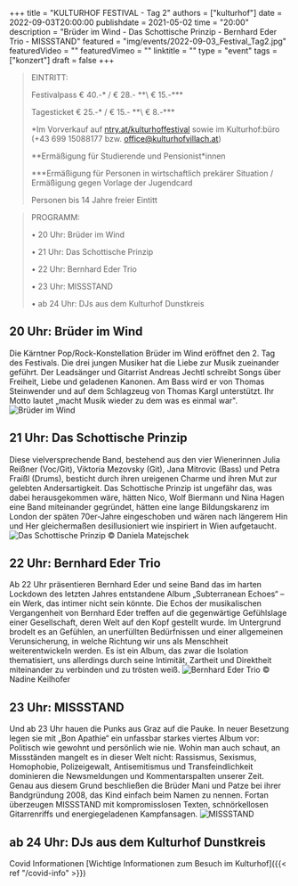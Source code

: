 +++
title = "KULTURHOF FESTIVAL - Tag 2"
authors = ["kulturhof"]
date = 2022-09-03T20:00:00
publishdate = 2021-05-02
time = "20:00"
description = "Brüder im Wind - Das Schottische Prinzip - Bernhard Eder Trio - MISSSTAND"
featured = "img/events/2022-09-03_Festival_Tag2.jpg"
featuredVideo = ""
featuredVimeo = ""
linktitle = ""
type = "event"
tags = ["konzert"]
draft = false
+++

> EINTRITT: 
>
> Festivalpass € 40.-\* / € 28.- \*\*\ € 15.-\*\*\*
>
> Tagesticket € 25.-\* / € 15.- \*\*\ € 8.-\*\*\*
>
> \*Im Vorverkauf auf [ntry.at/kulturhoffestival](https://ntry.at/kulturhoffestival) sowie im Kulturhof:büro (+43 699 15088177 bzw. office@kulturhofvillach.at)
> 
> \*\*Ermäßigung für Studierende und Pensionist\*innen
>
> \*\*\*Ermäßigung für Personen in wirtschaftlich prekärer Situation / Ermäßigung gegen Vorlage der Jugendcard
>
> Personen bis 14 Jahre freier Eintitt


> PROGRAMM:
>
>•	20 Uhr: Brüder im Wind
>
>•	21 Uhr: Das Schottische Prinzip
>
>•	22 Uhr: Bernhard Eder Trio
>
>•	23 Uhr: MISSSTAND
>
>•	ab 24 Uhr: DJs aus dem Kulturhof Dunstkreis


## 20 Uhr: Brüder im Wind ##

Die Kärntner Pop/Rock-Konstellation Brüder im Wind eröffnet den 2. Tag des Festivals. Die drei jungen Musiker hat die Liebe zur Musik zueinander geführt. Der Leadsänger und Gitarrist Andreas Jechtl schreibt Songs über Freiheit, Liebe und geladenen Kanonen. Am Bass wird er von Thomas Steinwender und auf dem Schlagzeug von Thomas Kargl unterstützt. Ihr Motto lautet „macht Musik wieder zu dem was es einmal war".
![Brüder im Wind](/img/events/2022-09-03_BrüderImWind.jpeg)

## 21 Uhr: Das Schottische Prinzip ##

Diese vielversprechende Band, bestehend aus den vier Wienerinnen Julia Reißner (Voc/Git), Viktoria Mezovsky (Git), Jana Mitrovic (Bass) und Petra Fraißl (Drums), besticht durch ihren ureigenen Charme und ihren Mut zur gelebten Andersartigkeit. Das Schottische Prinzip ist ungefähr das, was dabei herausgekommen wäre, hätten Nico, Wolf Biermann und Nina Hagen eine Band miteinander gegründet, hätten eine lange Bildungskarenz im London der späten 70er-Jahre eingeschoben und wären nach längerem Hin und Her gleichermaßen desillusioniert wie inspiriert in Wien aufgetaucht.
![Das Schottische Prinzip](/img/events/2022-09-03_DasSchottischePrinzip_c_DanielaMatejschek.jpg)
© Daniela Matejschek

## 22 Uhr: Bernhard Eder Trio ##

Ab 22 Uhr präsentieren Bernhard Eder und seine Band das im harten Lockdown des letzten Jahres entstandene Album „Subterranean Echoes“ – ein Werk, das intimer nicht sein könnte. Die Echos der musikalischen Vergangenheit von Bernhard Eder treffen auf die gegenwärtige Gefühlslage einer Gesellschaft, deren Welt auf den Kopf gestellt wurde. Im Untergrund brodelt es an Gefühlen, an unerfüllten Bedürfnissen und einer allgemeinen Verunsicherung, in welche Richtung wir uns als Menschheit weiterentwickeln werden. Es ist ein Album, das zwar die Isolation thematisiert, uns allerdings durch seine Intimität, Zartheit und Direktheit miteinander zu verbinden und zu trösten weiß.
![Bernhard Eder Trio](/img/events/2022-09-03_BernhardEder_c_NadineKeilhofer.jpg)
© Nadine Keilhofer

## 23 Uhr: MISSSTAND ##

Und ab 23 Uhr hauen die Punks aus Graz auf die Pauke. In neuer Besetzung legen sie mit „Bon Apathie“ ein unfassbar starkes viertes Album vor: Politisch wie gewohnt und persönlich wie nie. Wohin man auch schaut, an Missständen mangelt es in dieser Welt nicht: Rassismus, Sexismus, Homophobie, Polizeigewalt, Antisemitismus und Transfeindlichkeit dominieren die Newsmeldungen und Kommentarspalten unserer Zeit. Genau aus diesem Grund beschließen die Brüder Mani und Patze bei ihrer Bandgründung 2008, das Kind einfach beim Namen zu nennen. Fortan überzeugen MISSSTAND mit kompromisslosen Texten, schnörkellosen Gitarrenriffs und energiegeladenen Kampfansagen.
![MISSSTAND](/img/events/2022-09-03_Missstand.jpg)

## ab 24 Uhr: DJs aus dem Kulturhof Dunstkreis ##


Covid Informationen
[Wichtige Informationen zum Besuch im Kulturhof]({{< ref "/covid-info" >}})
